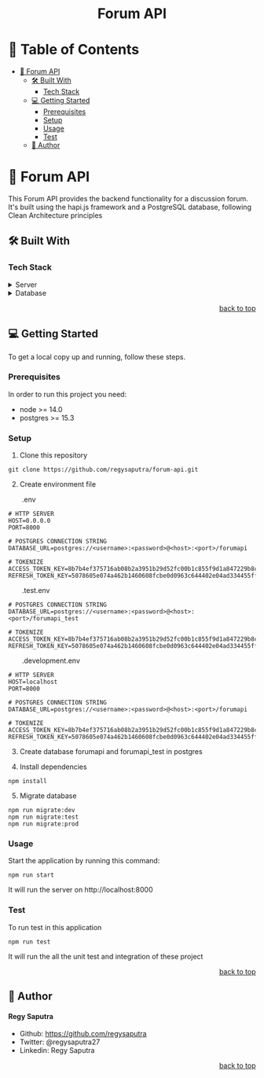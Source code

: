 <a name="top"></a>

<h1 align="center">Forum API</h1>

# :green_book: Table of Contents
* [📖 Forum API](#-forum-api)
  * [🛠 Built With](#-built-with)
    * [Tech Stack](#tech-stack)
  * [💻 Getting Started](#-getting-started)
    * [Prerequisites](#prerequisites)
    * [Setup](#setup)
    * [Usage](#usage)
    * [Test](#test)
  * [👥 Author](#-author)

# 📖 Forum API<a name="forum-api"></a>
This Forum API provides the backend functionality for a discussion forum. It's built using the hapi.js framework and a PostgreSQL database, following Clean Architecture principles

## 🛠 Built With<a name="built-with"></a>

### Tech Stack
<details>
  <summary>Server</summary>
  Node.js with Hapi framework
</details>
<details>
  <summary>Database</summary>
  Postgresql
</details>

<p align="right"><a href="#top">back to top</a></p>

## 💻 Getting Started<a name="getting-started"></a>
To get a local copy up and running, follow these steps.
### Prerequisites
In order to run this project you need:
- node >= 14.0
- postgres >= 15.3

### Setup
1. Clone this repository
```
git clone https://github.com/regysaputra/forum-api.git
```
2. Create environment file

&emsp;&emsp;.env
```
# HTTP SERVER  
HOST=0.0.0.0
PORT=8000

# POSTGRES CONNECTION STRING
DATABASE_URL=postgres://<username>:<password>@<host>:<port>/forumapi

# TOKENIZE
ACCESS_TOKEN_KEY=8b7b4ef375716ab08b2a3951b29d52fc00b1c855f9d1a847229b8c5935bef56d9d271e76a9cf08e614300395c3b90ebe559cf968a0741b18c9505549394b2c70
REFRESH_TOKEN_KEY=5078605e074a462b1460608fcbe0d0963c644402e04ad334455ff5a856cb43fd99825861dde02957d5e3184c90c532ca7d0249df20fe93d535632f3d11be7bad
```
  
&emsp;&emsp;.test.env
```
# POSTGRES CONNECTION STRING
DATABASE_URL=postgres://<username>:<password>@<host>:<port>/forumapi_test

# TOKENIZE
ACCESS_TOKEN_KEY=8b7b4ef375716ab08b2a3951b29d52fc00b1c855f9d1a847229b8c5935bef56d9d271e76a9cf08e614300395c3b90ebe559cf968a0741b18c9505549394b2c70
REFRESH_TOKEN_KEY=5078605e074a462b1460608fcbe0d0963c644402e04ad334455ff5a856cb43fd99825861dde02957d5e3184c90c532ca7d0249df20fe93d535632f3d11be7bad
```  
&emsp;&emsp;.development.env
```  
# HTTP SERVER
HOST=localhost
PORT=8000

# POSTGRES CONNECTION STRING
DATABASE_URL=postgres://<username>:<password>@<host>:<port>/forumapi

# TOKENIZE
ACCESS_TOKEN_KEY=8b7b4ef375716ab08b2a3951b29d52fc00b1c855f9d1a847229b8c5935bef56d9d271e76a9cf08e614300395c3b90ebe559cf968a0741b18c9505549394b2c70
REFRESH_TOKEN_KEY=5078605e074a462b1460608fcbe0d0963c644402e04ad334455ff5a856cb43fd99825861dde02957d5e3184c90c532ca7d0249df20fe93d535632f3d11be7bad
```
3. Create database forumapi and forumapi_test in postgres

4. Install dependencies
```
npm install
```
5. Migrate database
```
npm run migrate:dev
npm run migrate:test
npm run migrate:prod
```

### Usage
Start the application by running this command:
```
npm run start
```
It will run the server on http://localhost:8000

### Test
To run test in this application
```
npm run test
```
It will run the all the unit test and integration of these project

<p align="right"><a href="#top">back to top</a></p>

## 👥 Author<a name="author"></a>
#### Regy Saputra
* Github: https://github.com/regysaputra
* Twitter: @regysaputra27
* Linkedin: Regy Saputra

<p align="right"><a href="#top">back to top</a></p>

